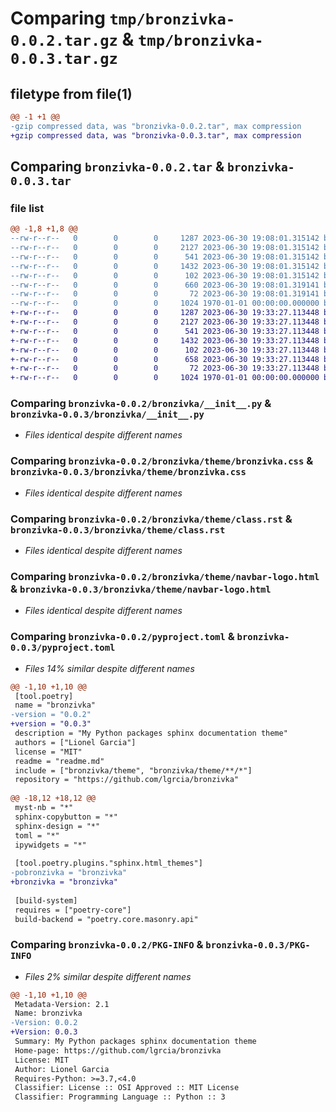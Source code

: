 # Comparing `tmp/bronzivka-0.0.2.tar.gz` & `tmp/bronzivka-0.0.3.tar.gz`

## filetype from file(1)

```diff
@@ -1 +1 @@
-gzip compressed data, was "bronzivka-0.0.2.tar", max compression
+gzip compressed data, was "bronzivka-0.0.3.tar", max compression
```

## Comparing `bronzivka-0.0.2.tar` & `bronzivka-0.0.3.tar`

### file list

```diff
@@ -1,8 +1,8 @@
--rw-r--r--   0        0        0     1287 2023-06-30 19:08:01.315142 bronzivka-0.0.2/bronzivka/__init__.py
--rw-r--r--   0        0        0     2127 2023-06-30 19:08:01.315142 bronzivka-0.0.2/bronzivka/theme/bronzivka.css
--rw-r--r--   0        0        0      541 2023-06-30 19:08:01.315142 bronzivka-0.0.2/bronzivka/theme/class.rst
--rw-r--r--   0        0        0     1432 2023-06-30 19:08:01.315142 bronzivka-0.0.2/bronzivka/theme/navbar-logo.html
--rw-r--r--   0        0        0      102 2023-06-30 19:08:01.315142 bronzivka-0.0.2/bronzivka/theme/theme.conf
--rw-r--r--   0        0        0      660 2023-06-30 19:08:01.319141 bronzivka-0.0.2/pyproject.toml
--rw-r--r--   0        0        0       72 2023-06-30 19:08:01.319141 bronzivka-0.0.2/readme.md
--rw-r--r--   0        0        0     1024 1970-01-01 00:00:00.000000 bronzivka-0.0.2/PKG-INFO
+-rw-r--r--   0        0        0     1287 2023-06-30 19:33:27.113448 bronzivka-0.0.3/bronzivka/__init__.py
+-rw-r--r--   0        0        0     2127 2023-06-30 19:33:27.113448 bronzivka-0.0.3/bronzivka/theme/bronzivka.css
+-rw-r--r--   0        0        0      541 2023-06-30 19:33:27.113448 bronzivka-0.0.3/bronzivka/theme/class.rst
+-rw-r--r--   0        0        0     1432 2023-06-30 19:33:27.113448 bronzivka-0.0.3/bronzivka/theme/navbar-logo.html
+-rw-r--r--   0        0        0      102 2023-06-30 19:33:27.113448 bronzivka-0.0.3/bronzivka/theme/theme.conf
+-rw-r--r--   0        0        0      658 2023-06-30 19:33:27.113448 bronzivka-0.0.3/pyproject.toml
+-rw-r--r--   0        0        0       72 2023-06-30 19:33:27.113448 bronzivka-0.0.3/readme.md
+-rw-r--r--   0        0        0     1024 1970-01-01 00:00:00.000000 bronzivka-0.0.3/PKG-INFO
```

### Comparing `bronzivka-0.0.2/bronzivka/__init__.py` & `bronzivka-0.0.3/bronzivka/__init__.py`

 * *Files identical despite different names*

### Comparing `bronzivka-0.0.2/bronzivka/theme/bronzivka.css` & `bronzivka-0.0.3/bronzivka/theme/bronzivka.css`

 * *Files identical despite different names*

### Comparing `bronzivka-0.0.2/bronzivka/theme/class.rst` & `bronzivka-0.0.3/bronzivka/theme/class.rst`

 * *Files identical despite different names*

### Comparing `bronzivka-0.0.2/bronzivka/theme/navbar-logo.html` & `bronzivka-0.0.3/bronzivka/theme/navbar-logo.html`

 * *Files identical despite different names*

### Comparing `bronzivka-0.0.2/pyproject.toml` & `bronzivka-0.0.3/pyproject.toml`

 * *Files 14% similar despite different names*

```diff
@@ -1,10 +1,10 @@
 [tool.poetry]
 name = "bronzivka"
-version = "0.0.2"
+version = "0.0.3"
 description = "My Python packages sphinx documentation theme"
 authors = ["Lionel Garcia"]
 license = "MIT"
 readme = "readme.md"
 include = ["bronzivka/theme", "bronzivka/theme/**/*"]
 repository = "https://github.com/lgrcia/bronzivka"
 
@@ -18,12 +18,12 @@
 myst-nb = "*"
 sphinx-copybutton = "*"
 sphinx-design = "*"
 toml = "*"
 ipywidgets = "*"
 
 [tool.poetry.plugins."sphinx.html_themes"]
-pobronzivka = "bronzivka"
+bronzivka = "bronzivka"
 
 [build-system]
 requires = ["poetry-core"]
 build-backend = "poetry.core.masonry.api"
```

### Comparing `bronzivka-0.0.2/PKG-INFO` & `bronzivka-0.0.3/PKG-INFO`

 * *Files 2% similar despite different names*

```diff
@@ -1,10 +1,10 @@
 Metadata-Version: 2.1
 Name: bronzivka
-Version: 0.0.2
+Version: 0.0.3
 Summary: My Python packages sphinx documentation theme
 Home-page: https://github.com/lgrcia/bronzivka
 License: MIT
 Author: Lionel Garcia
 Requires-Python: >=3.7,<4.0
 Classifier: License :: OSI Approved :: MIT License
 Classifier: Programming Language :: Python :: 3
```

